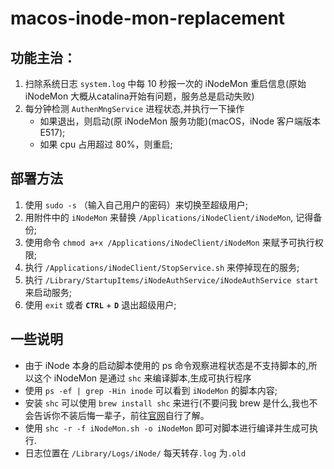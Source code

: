 # macos-inode-mon-replacement

## 功能主治：

1. 扫除系统日志 `system.log` 中每 10 秒报一次的 iNodeMon 重启信息(原始 iNodeMon 大概从catalina开始有问题，服务总是启动失败)
2. 每分钟检测 `AuthenMngService` 进程状态,并执行一下操作
   - 如果退出，则启动(原 iNodeMon 服务功能)(macOS，iNode 客户端版本 E517); 
   - 如果 cpu 占用超过 80%，则重启;

## 部署方法

1. 使用 `sudo -s` （输入自己用户的密码）来切换至超级用户;
2. 用附件中的 `iNodeMon` 来替换 `/Applications/iNodeClient/iNodeMon`, 记得备份;
3. 使用命令 `chmod a+x /Applications/iNodeClient/iNodeMon` 来赋予可执行权限;
4. 执行 `/Applications/iNodeClient/StopService.sh` 来停掉现在的服务;
5. 执行 `/Library/StartupItems/iNodeAuthService/iNodeAuthService start` 来启动服务;
6. 使用 `exit` 或者 **`CTRL`** + **`D`** 退出超级用户;


## 一些说明

- 由于 iNode 本身的启动脚本使用的 ps 命令观察进程状态是不支持脚本的,所以这个 iNodeMon 是通过 `shc` 来编译脚本,生成可执行程序
- 使用 `ps -ef | grep -Hin inode` 可以看到 `iNodeMon` 的脚本内容;
- 安装 `shc` 可以使用 `brew install shc` 来进行(不要问我 brew 是什么,我也不会告诉你不装后悔一辈子，前往[官网](https://brew.sh)自行了解。
- 使用 `shc -r -f iNodeMon.sh -o iNodeMon` 即可对脚本进行编译并生成可执行.
- 日志位置在 `/Library/Logs/iNode/` 每天转存`.log` 为`.old`
